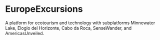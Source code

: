 # EuropeExcursions
A platform for ecotourism and technology with subplatforms Minnewater Lake, Elogio del Horizonte, Cabo da Roca, SenseWander, and AmericasUnveiled.
